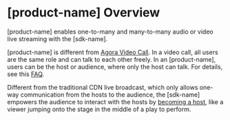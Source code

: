 # [product-name] Overview

[product-name] enables one-to-many and many-to-many audio or video live streaming with the [sdk-name].

[product-name] is different from [Agora Video Call](https://docs.agora.io/en/Video/product_video?platform=All%20Platforms). In a video call, all users are the same role and can talk to each other freely. In an [product-name], users can be the host or audience, where only the host can talk. For details, see this [FAQ](https://docs.agora.io/en/faq/profile_difference).

Different from the traditional CDN live broadcast, which only allows one-way communication from the hosts to the audience, the [sdk-name] empowers the audience to interact with the hosts by [becoming a host](https://docs.agora.io/en/Agora%20Platform/terms?platform=All%20Platforms#becoming-host), like a viewer jumping onto the stage in the middle of a play to perform.
